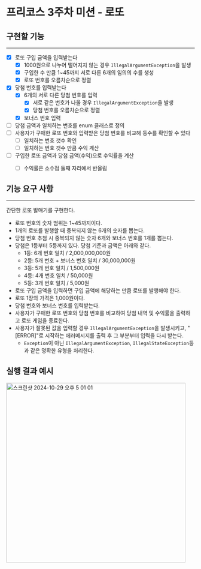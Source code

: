# 프리코스 3주차 미션 - 로또

## 구현할 기능
<hr>


- [x] 로또 구입 금액을 입력받는다
    - [x] 1000원으로 나누어 떨어지지 않는 경우 ```IllegalArgumentException```을 발생
    - [x] 구입한 수 만큼 1~45까지 서로 다른 6개의 임의의 수를 생성
    - [x] 로또 번호를 오름차순으로 정렬

- [x] 당첨 번호를 입력받는다
    - [x] 6개의 서로 다른 당첨 번호를 입력
        - [x] 서로 같은 번호가 나올 경우 ```IllegalArgumentException```을 발생
        - [x] 당첨 번호를 오름차순으로 정렬
    - [x] 보너스 번호 입력

- [ ] 당첨 금액과 일치하는 번호를 enum 클래스로 정의
- [ ] 사용자가 구매한 로또 번호와 입력받은 당첨 번호를 비교해 등수를 확인할 수 있다
  - [ ] 일치하는 번호 갯수 확인
  - [ ] 일치하는 번호 갯수 만큼 수익 계산
  
- [ ] 구입한 로또 금액과 당첨 금액(수익)으로 수익률을 계산
  - [ ] 수익률은 소수점 둘째 자리에서 반올림


## 기능 요구 사항
<hr>

간단한 로또 발매기를 구현한다.
* 로또 번호의 숫자 범위는 1~45까지이다.
* 1개의 로또를 발행할 때 중복되지 않는 6개의 숫자를 뽑는다.
* 당첨 번호 추첨 시 중복되지 않는 숫자 6개와 보너스 번호를 1개를 뽑는다.
* 당첨은 1등부터 5등까지 있다. 당첨 기준과 금액은 아래와 같다.
    * 1등: 6개 번호 일치 / 2,000,000,000원
    * 2등: 5개 번호 + 보너스 번호 일치 / 30,000,000원
    * 3등: 5개 번호 일치 / 1,500,000원
    * 4등: 4개 번호 일치 / 50,000원
    * 5등: 3개 번호 일치 / 5,000원
* 로또 구입 금액을 입력하면 구입 금액에 해당하는 만큼 로또를 발행해야 한다.
* 로또 1장의 가격은 1,000원이다.
* 당첨 번호와 보너스 번호를 입력받는다.
* 사용자가 구매한 로또 번호와 당첨 번호를 비교하여 당첨 내역 및 수익률을 출력하고 로또 게임을 종료한다.
* 사용자가 잘못된 값을 입력할 경우 ```IllegalArgumentException```을 발생시키고, "[ERROR]"로 시작하는 에러메시지를 출력 후 그 부분부터 입력을 다시 받는다.
    * ```Exception```이 아닌 ```IllegalArgumentException```, ```IllegalStateException```등과 같은 명확한 유형을 처리한다.


## 실행 결과 예시
<img width="479" alt="스크린샷 2024-10-29 오후 5 01 01" src="https://github.com/user-attachments/assets/351d7028-3a92-4710-84e8-ba20dad6b6d3">

